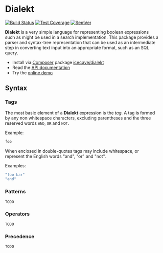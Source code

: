 # Dialekt

[![Build Status]](https://travis-ci.org/IcecaveStudios/dialekt)
[![Test Coverage]](https://coveralls.io/r/IcecaveStudios/dialekt?branch=develop)
[![SemVer]](http://semver.org)

**Dialekt** is a very simple language for representing boolean expressions such as might be used in a search
implementation. This package provides a parser and syntax-tree representation that can be used as an intermediate step
in converting text input into an appropriate format, such as an SQL query.

* Install via [Composer](http://getcomposer.org) package [icecave/dialekt](https://packagist.org/packages/icecave/dialekt)
* Read the [API documentation](http://icecavestudios.github.io/dialekt/artifacts/documentation/api/)
* Try the [online demo](http://dialekt.icecave.com.au)

## Syntax

### Tags

The most basic element of a **Dialekt** expression is the *tag*. A tag is formed by any non whitespace characters,
excluding parentheses and the three reserved words `AND`, `OR` and `NOT`.

Example:
```vb
foo
```

When enclosed in double-quotes tags may include whitespace, or represent the English words "and", "or" and "not".

Examples:
```vb
"foo bar"
"and"
```

### Patterns

```
TODO
```

### Operators

```
TODO
```

### Precedence

```
TODO
```

<!-- references -->
[Build Status]: http://img.shields.io/travis/IcecaveStudios/dialekt/develop.svg
[Test Coverage]: http://img.shields.io/coveralls/IcecaveStudios/dialekt/develop.svg
[SemVer]: http://img.shields.io/:semver-0.0.0-red.svg
